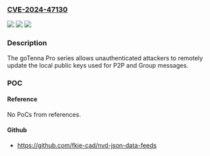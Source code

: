 ### [CVE-2024-47130](https://cve.mitre.org/cgi-bin/cvename.cgi?name=CVE-2024-47130)
![](https://img.shields.io/static/v1?label=Product&message=Pro&color=blue)
![](https://img.shields.io/static/v1?label=Version&message=0%3C%3D%201.61%20&color=brighgreen)
![](https://img.shields.io/static/v1?label=Vulnerability&message=CWE-306%20Missing%20Authentication%20for%20Critical%20Function&color=brighgreen)

### Description

The goTenna Pro series allows unauthenticated attackers to remotely update the local public keys used for P2P and Group messages.

### POC

#### Reference
No PoCs from references.

#### Github
- https://github.com/fkie-cad/nvd-json-data-feeds


